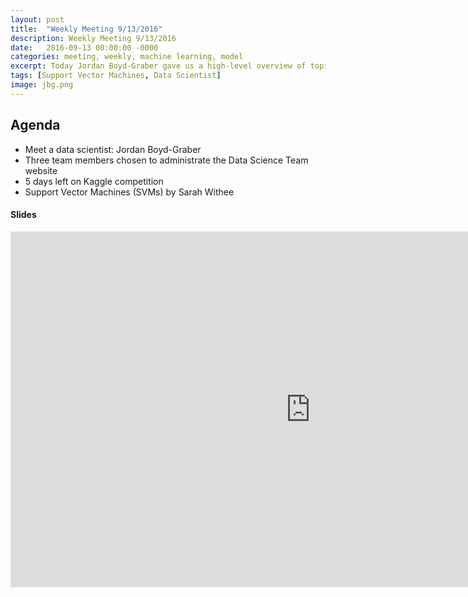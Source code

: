 ```yaml
---
layout: post
title:  "Weekly Meeting 9/13/2016"
description: Weekly Meeting 9/13/2016
date:   2016-09-13 00:00:00 -0000
categories: meeting, weekly, machine learning, model
excerpt: Today Jordan Boyd-Graber gave us a high-level overview of topic models, and Sarah Withee presented on Support Vector Machines (SVMs)
tags: [Support Vector Machines, Data Scientist]
image: jbg.png
---
```


## Agenda

* Meet a data scientist: Jordan Boyd-Graber
* Three team members chosen to administrate the Data Science Team website
* 5 days left on Kaggle competition
* Support Vector Machines (SVMs) by Sarah Withee

#### Slides

<iframe src="https://docs.google.com/presentation/d/12rHVQF1sAaw1M9m9s7oCoOHEyOM6Iip9gUq-tZlVDzg/embed?start=false&loop=false&delayms=3000" frameborder="0" width="960" height="569" allowfullscreen="true" mozallowfullscreen="true" webkitallowfullscreen="true"></iframe>


